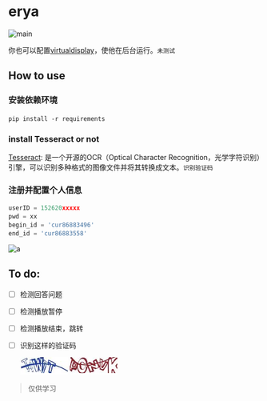 # erya 
![main](http://oai8l5dzh.bkt.clouddn.com/main.gif)

你也可以配置[virtualdisplay](https://github.com/ponty/pyvirtualdisplay)，使他在后台运行。```未测试```

## How to use

### 安装依赖环境

`pip install -r requirements`

### install Tesseract or not

[Tesseract](https://github.com/tesseract-ocr/tesseract):
       是一个开源的OCR（Optical Character Recognition，光学字符识别）引擎，可以识别多种格式的图像文件并将其转换成文本。```识别验证码```
### 注册并配置个人信息
```python
userID = 152620xxxxx
pwd = xx
begin_id = 'cur86883496'
end_id = 'cur86883558'
```
![a](http://oai8l5dzh.bkt.clouddn.com/find_id.gif)
## To do:
- [ ] 检测回答问题
- [ ] 检测播放暂停
- [ ] 检测播放结束，跳转
- [ ] 识别这样的验证码

    ![](./2.png) 
    ![](./4.png)
    
> 仅供学习
